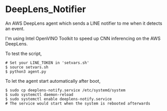# DeepLens_Notifier

An AWS DeepLens agent which sends a LINE notifier to me when it detects an event.

I'm using Intel OpenVINO Toolkit to speed up CNN inferencing on the AWS DeepLens.

To test the script,

```shell
# Set your LINE_TOKEN in 'setvars.sh'
$ source setvars.sh
$ python3 agent.py
```

To let the agent start automatically after boot,

```shell
$ sudo cp deeplens-notify.service /etc/systemd/system
$ sudo systemctl daemon-reload
$ sudo systemctl enable deeplens-notify.service
# The service would start when the system is rebooted afterwards
```
